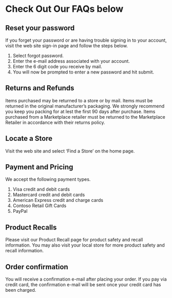# Check Out Our FAQs below

## Reset your password
If you forget your password or are having trouble signing in to your account, visit the web site sign-in page and follow the steps below.
1.	Select forgot password.
2.	Enter the e-mail address associated with your account.
3.	Enter the 6 digit code you receive by mail.
4.	You will now be prompted to enter a new password and hit submit.

## Returns and Refunds
Items purchased may be returned to a store or by mail. Items must be returned in the original manufacturer’s packaging. We strongly recommend you keep you packing for at lest the first 90 days after purchase. Items purchased from a Marketplace retailer must be returned to the Marketplace Retailer in accordance with their returns policy.

## Locate a Store
Visit the web site and select ‘Find a Store’ on the home page.

## Payment and Pricing
We accept the following payment types.
1.	Visa credit and debit cards
2.	Mastercard credit and debit cards
3.	American Express credit and charge cards
4.	Contoso Retail Gift Cards
5.	PayPal

## Product Recalls
Please visit our Product Recall page for product safety and recall information. You may also visit your local store for more product safety and recall information.

## Order confirmation
You will receive a confirmation e-mail after placing your order. If you pay via credit card, the confirmation e-mail will be sent once your credit card has been charged.
